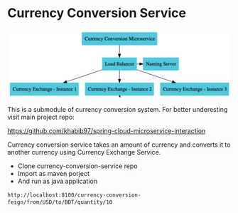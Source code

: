 # Currency Conversion Service

![Desing Overview](https://raw.githubusercontent.com/khabib97/spring-cloud-microservice-interaction/master/overview.png)

This is a submodule of currency conversion system. For better underesting visit main project repo:

https://github.com/khabib97/spring-cloud-microservice-interaction

Currency conversion service takes an amount of currency and converts it to another currency using Currency Exchange Service.
- Clone currency-conversion-service repo
- Import as maven porject
- And run as java application
```
http://localhost:8100/currency-conversion-feign/from/USD/to/BDT/quantity/10
```
